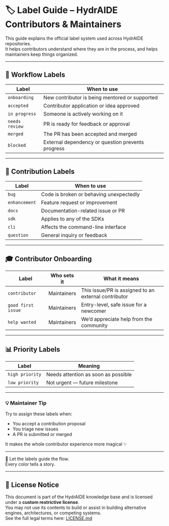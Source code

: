 # 🏷️ Label Guide – HydrAIDE Contributors & Maintainers

This guide explains the official label system used across HydrAIDE repositories.  
It helps contributors understand where they are in the process, and helps maintainers keep things organized.

---

## 🔄 Workflow Labels

| Label | When to use |
|-------|-------------|
| `onboarding` | New contributor is being mentored or supported |
| `accepted` | Contributor application or idea approved |
| `in progress` | Someone is actively working on it |
| `needs review` | PR is ready for feedback or approval |
| `merged` | The PR has been accepted and merged |
| `blocked` | External dependency or question prevents progress |

---

## 💬 Contribution Labels

| Label | When to use |
|-------|-------------|
| `bug` | Code is broken or behaving unexpectedly |
| `enhancement` | Feature request or improvement |
| `docs` | Documentation-related issue or PR |
| `sdk` | Applies to any of the SDKs |
| `cli` | Affects the command-line interface |
| `question` | General inquiry or feedback |

---

## 🎓 Contributor Onboarding

| Label | Who sets it | What it means |
|-------|-------------|----------------|
| `contributor` | Maintainers | This issue/PR is assigned to an external contributor |
| `good first issue` | Maintainers | Entry-level, safe issue for a newcomer |
| `help wanted` | Maintainers | We’d appreciate help from the community |

---

## 📊 Priority Labels

| Label | Meaning |
|-------|---------|
| `high priority` | Needs attention as soon as possible |
| `low priority` | Not urgent — future milestone |

---

### 💡 Maintainer Tip

Try to assign these labels when:
- You accept a contribution proposal
- You triage new issues
- A PR is submitted or merged

It makes the whole contributor experience more magical ✨

---

🧠 Let the labels guide the flow.  
Every color tells a story.


---

## 📄 **License Notice**

This document is part of the HydrAIDE knowledge base and is licensed under a **custom restrictive license**.  
You may not use its contents to build or assist in building alternative engines, architectures, or competing systems.  
See the full legal terms here: [LICENSE.md](/LICENSE.md)
